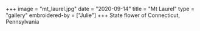 +++
image = "mt_laurel.jpg"
date = "2020-09-14"
title = "Mt Laurel"
type = "gallery"
embroidered-by = ["Julie"]
+++
State flower of Connecticut, Pennsylvania